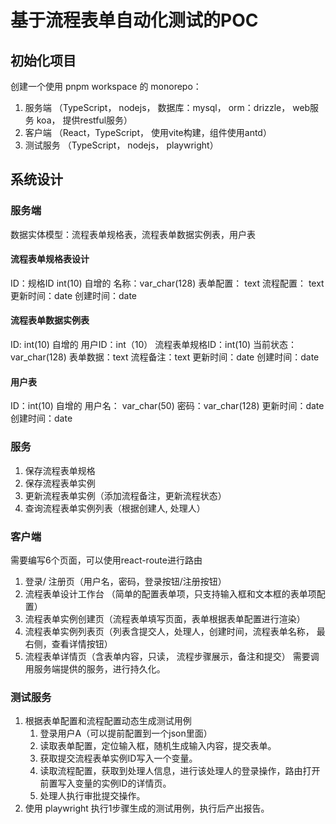 # 基于流程表单自动化测试的POC

## 初始化项目
创建一个使用 pnpm workspace 的 monorepo：
1. 服务端 （TypeScript， nodejs， 数据库：mysql， orm：drizzle， web服务 koa， 提供restful服务）
2. 客户端 （React，TypeScript， 使用vite构建，组件使用antd）
3. 测试服务 （TypeScript， nodejs， playwright）

## 系统设计

### 服务端
数据实体模型：流程表单规格表，流程表单数据实例表，用户表

#### 流程表单规格表设计
ID：规格ID  int(10)  自增的
名称：var_char(128)
表单配置： text
流程配置： text
更新时间：date
创建时间：date

#### 流程表单数据实例表
ID: int(10)  自增的
用户ID：int（10）
流程表单规格ID：int(10)
当前状态：var_char(128)
表单数据：text
流程备注：text
更新时间：date
创建时间：date

#### 用户表
ID：int(10)  自增的
用户名： var_char(50)
密码：var_char(128) 
更新时间：date
创建时间：date

### 服务
1. 保存流程表单规格
2. 保存流程表单实例
3. 更新流程表单实例（添加流程备注，更新流程状态）
4. 查询流程表单实例列表（根据创建人, 处理人）


###  客户端
需要编写6个页面，可以使用react-route进行路由
1. 登录/ 注册页（用户名，密码，登录按钮/注册按钮）
3. 流程表单设计工作台 （简单的配置表单项，只支持输入框和文本框的表单项配置）
4. 流程表单实例创建页（流程表单填写页面，表单根据表单配置进行渲染）
5. 流程表单实例列表页（列表含提交人，处理人，创建时间，流程表单名称， 最右侧，查看详情按钮）
6. 流程表单详情页（含表单内容，只读， 流程步骤展示，备注和提交）
需要调用服务端提供的服务，进行持久化。


### 测试服务
1. 根据表单配置和流程配置动态生成测试用例
	1. 登录用户A（可以提前配置到一个json里面）
	2. 读取表单配置，定位输入框，随机生成输入内容，提交表单。
	3. 获取提交流程表单实例ID写入一个变量。
	4. 读取流程配置，获取到处理人信息，进行该处理人的登录操作，路由打开前置写入变量的实例ID的详情页。
	6. 处理人执行审批提交操作。
2. 使用 playwright 执行1步骤生成的测试用例，执行后产出报告。

